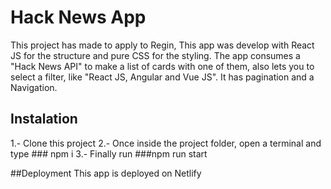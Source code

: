 # Hack News App

This project has made to apply to Regin, 
This app was develop with React JS for the structure and pure CSS for the styling.
The app consumes a "Hack News API" to make a list of cards with one of them, also lets you to select a filter, like "React JS, Angular and Vue JS". It has pagination and a Navigation.



## Instalation
1.- Clone this project
2.- Once inside the project folder, open a terminal and type ### npm i
3.- Finally run ###npm run start



##Deployment
This app is deployed on Netlify
